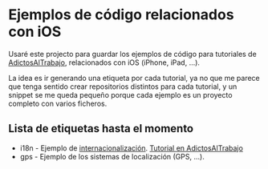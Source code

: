 # Ejemplos de código relacionados con iOS #

Usaré este projecto para guardar los ejemplos de código para tutoriales de [AdictosAlTrabajo](http://www.adictosaltrabajo.com), relacionados con iOS (iPhone, iPad, ...).

La idea es ir generando una etiqueta por cada tutorial, ya no que me parece que tenga sentido crear repositorios distintos para cada tutorial, y un snippet se me queda pequeño porque cada ejemplo es un proyecto completo con varios ficheros.


## Lista de etiquetas hasta el momento ##

* i18n - Ejemplo de [internacionalización](http://kcy.me/81r8). [Tutorial en AdictosAlTrabajo](http://kcy.me/83de)
* gps - Ejemplo de los sistemas de localización (GPS, ...).

